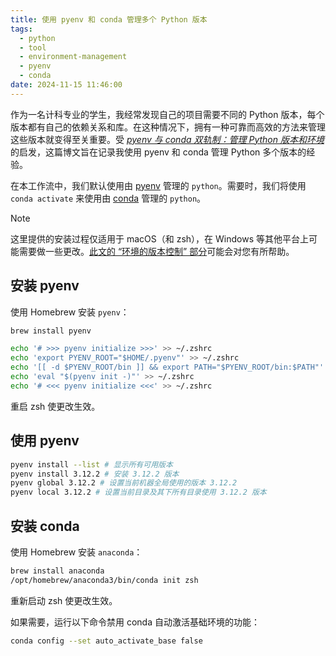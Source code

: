 ```yaml
---
title: 使用 pyenv 和 conda 管理多个 Python 版本
tags:
  - python
  - tool
  - environment-management
  - pyenv
  - conda
date: 2024-11-15 11:46:00
---
```


作为一名计科专业的学生，我经常发现自己的项目需要不同的 Python 版本，每个版本都有自己的依赖关系和库。在这种情况下，拥有一种可靠而高效的方法来管理这些版本就变得至关重要。受 _[pyenv 与 conda 双轨制：管理 Python 版本和环境](https://blog.yfi.moe/post/pyenv-conda-together/)_ 的启发，这篇博文旨在记录我使用 pyenv 和 conda 管理 Python 多个版本的经验。

<!--more-->

在本工作流中，我们默认使用由 [pyenv](https://github.com/pyenv/pyenv) 管理的 `python`。需要时，我们将使用 `conda activate` 来使用由 [conda](https://www.anaconda.com/) 管理的 `python`。

> [!Note]
> 这里提供的安装过程仅适用于 macOS（和 zsh），在 Windows 等其他平台上可能需要做一些更改。[此文的 “环境的版本控制” 部分](/zh/posts/setting-up-your-new-machine-a-simple-dev-environment-configuration-guide/#环境的版本控制)可能会对您有所帮助。

## 安装 pyenv

使用 Homebrew 安装 `pyenv`：

```bash
brew install pyenv

echo '# >>> pyenv initialize >>>' >> ~/.zshrc
echo 'export PYENV_ROOT="$HOME/.pyenv"' >> ~/.zshrc
echo '[[ -d $PYENV_ROOT/bin ]] && export PATH="$PYENV_ROOT/bin:$PATH"' >> ~/.zshrc
echo 'eval "$(pyenv init -)"' >> ~/.zshrc
echo '# <<< pyenv initialize <<<' >> ~/.zshrc
```

重启 zsh 使更改生效。

## 使用 pyenv

```bash
pyenv install --list # 显示所有可用版本
pyenv install 3.12.2 # 安装 3.12.2 版本
pyenv global 3.12.2 # 设置当前机器全局使用的版本 3.12.2
pyenv local 3.12.2 # 设置当前目录及其下所有目录使用 3.12.2 版本
```

## 安装 conda

使用 Homebrew 安装 `anaconda`：

```bash
brew install anaconda
/opt/homebrew/anaconda3/bin/conda init zsh
```

重新启动 zsh 使更改生效。

如果需要，运行以下命令禁用 conda 自动激活基础环境的功能：

```bash
conda config --set auto_activate_base false
```
